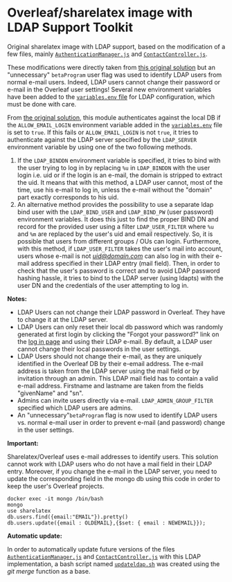 # Overleaf/sharelatex image with LDAP Support Toolkit 

Original sharelatex image with LDAP support, based on the modification of a few files, mainly [`AuthenticationManager.js`](./ldap/4.1.6/AuthenticationManager.ldap.js) and [`ContactController.js`](./ldap/4.1.6/ContactController.ldap.js). 

These modifications were directly taken from [this original solution](https://github.com/smhaller/ldap-overleaf-sl) but an "unnecessary" `betaProgram` user flag was used to identify LDAP users from normal e-mail users. Indeed, LDAP users cannot change their password or e-mail in the Overleaf user settings! Several new environment variables have been added to the [`variables.env` file](lib/config-seed//variables.env) for LDAP configuration, which must be done with care.

From [the original solution](https://github.com/smhaller/ldap-overleaf-sl), this module authenticates against the local DB if the `ALLOW_EMAIL_LOGIN` environment variable added in the [`variables.env`](lib/config-seed/variables.env) file is set to `true`. If this fails or `ALLOW_EMAIL_LOGIN` is not `true`, it tries to authenticate against the LDAP server specified by the `LDAP_SERVER` environment variable by using one of the two following methods. 

1. If the `LDAP_BINDDN` environment variable is specified, it tries to bind with the user trying to log in by replacing `%u` in `LDAP_BINDDN` with the user login i.e. uid or if the login is an e-mail, the domain is stripped to extract the uid. It means that with this method, a LDAP user cannot, most of the time, use his e-mail to log in, unless the e-mail without the "domain" part exactly corresponds to his uid.
2. An alternative method provides the possibility to use a separate ldap bind user with the `LDAP_BIND_USER` and `LDAP_BIND_PW` (user password) environment variables. It does this just to find the proper BIND DN and record for the provided user using a filter `LDAP_USER_FILTER` where `%u` and `%m` are replaced by the user's uid and email respectively. So, it is possible that users from different groups / OUs can login. Furthermore, with this method, if `LDAP_USER_FILTER` takes the user's mail into account, users whose e-mail is not *uid@domain.com* can also log in with their e-mail address specified in their LDAP entry (mail field). Then, in order to check that the user's password is correct and to avoid LDAP password hashing hassle, it tries to bind to the LDAP server (using ldapts) with the user DN and the credentials of the user attempting to log in.

**Notes:**

- LDAP Users can not change their LDAP password in Overleaf. They have to change it at the LDAP server. 
- LDAP Users can only reset their local db password which was randomly generated at first login by clicking the "Forgot your password?" link on the [log in page](https://overleaf.lisa.ulb.be/user/password/reset) and using their LDAP e-mail. By default, a LDAP user cannot change their local passwords in the user settings. 
- LDAP Users should not change their e-mail, as they are uniquely identified in the Overleaf DB by their e-email address. The e-mail address is taken from the LDAP server using the mail field or by invitation through an admin. This LDAP mail field has to contain a valid e-mail address. Firstname and lastname are taken from the fields "givenName" and "sn".   
- Admins can invite users directly via e-mail. `LDAP_ADMIN_GROUP_FILTER` specified which LDAP users are admins. 
- An "unnecessary"`betaProgram` flag is now used to identify LDAP users vs. normal e-mail user in order to prevent e-mail (and password) change in the user settings. 

**Important:**

Sharelatex/Overleaf uses e-mail addresses to identify users. This solution cannot work with LDAP users who do not have a mail field in their LDAP entry. Moreover, if you change the e-mail in the LDAP server, you need to update the corresponding field in the mongo db using this code in order to keep the user's Overleaf projects.

```shell
docker exec -it mongo /bin/bash
mongo 
use sharelatex
db.users.find({email:"EMAIL"}).pretty()
db.users.update({email : OLDEMAIL},{$set: { email : NEWEMAIL}});
```

**Automatic update:**

In order to automatically update future versions of the files [`AuthenticationManager.js`](./ldap/4.1.6/AuthenticationManager.ldap.js) and [`ContactController.js`](./ldap/4.1.6/ContactController.ldap.js) with this LDAP implementation, a bash script named [`updateldap.sh`](sharelatex/ldap/updateldap.sh) was created using the _git merge_ function as a base. 
